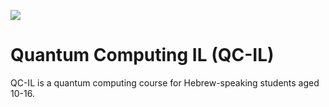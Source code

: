 ![](slides/twitter_ogo.jpg)
# Quantum Computing IL (QC-IL)


QC-IL is a quantum computing course for Hebrew-speaking students aged 10-16.  
